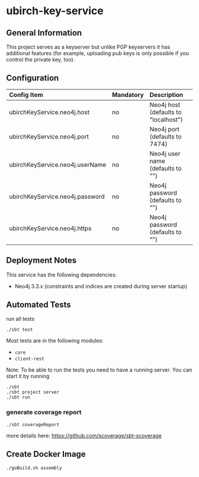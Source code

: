 # ubirch-key-service


## General Information

This project serves as a keyserver but unlike PGP keyservers it has additional features (for example, uploading pub keys
is only possible if you control the private key, too).


## Configuration

| Config Item                      | Mandatory  | Description                           |
|:---------------------------------|:-----------|:--------------------------------------|
| ubirchKeyService.neo4j.host      | no         | Neo4j host (defaults to "localhost")  |
| ubirchKeyService.neo4j.port      | no         | Neo4j port (defaults to 7474)         |
| ubirchKeyService.neo4j.userName  | no         | Neo4j user name (defaults to "")      |
| ubirchKeyService.neo4j.password  | no         | Neo4j password (defaults to "")       |
| ubirchKeyService.neo4j.https     | no         | Neo4j password (defaults to "")       |


## Deployment Notes

This service has the following dependencies:

* Neo4j 3.3.x (constraints and indices are created during server startup)


## Automated Tests

run all tests

    ./sbt test

Most tests are in the following modules:

* `core`
* `client-rest`

Note: To be able to run the tests you need to have a running server. You can start it by running
    
    ./sbt 
    ./sbt project server
    ./sbt run

### generate coverage report

    ./sbt coverageReport

more details here: https://github.com/scoverage/sbt-scoverage


## Create Docker Image

    ./goBuild.sh assembly
